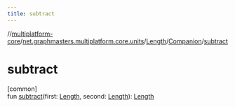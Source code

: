 ```yaml
---
title: subtract
---
```

//[multiplatform-core](../../../../index.html)/[net.graphmasters.multiplatform.core.units](../../index.html)/[Length](../index.html)/[Companion](index.html)/[subtract](subtract.html)



# subtract



[common]\
fun [subtract](subtract.html)(first: [Length](../index.html), second: [Length](../index.html)): [Length](../index.html)




